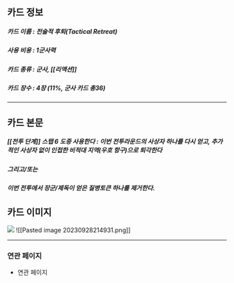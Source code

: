## 카드 정보
##### 카드 이름 : 전술적 후퇴(Tactical Retreat)
##### 사용 비용 : 1군사력
##### 카드 종류 : 군사, [[리액션]]
##### 카드 장수 : 4장 (11%, 군사 카드 총36)
---
## 카드 본문
##### [[전투 단계]] 스탭 6 도중 사용한다 : 이번 전투라운드의 사상자 하나를 다시 얻고, 추가적인 사상자 없이 인접한 비적대 지역(우호 항구)으로 퇴각한다
##### 그리고/또는
##### 이번 전투에서 장군/제독이 얻은 질병토큰 하나를 제거한다.

## 카드 이미지
<img src="\Assets\ImageName.png"/>
![[Pasted image 20230928214931.png]]

--- 

### 연관 페이지
- 연관 페이지
